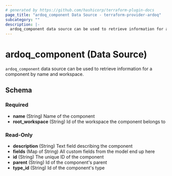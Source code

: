 ```yaml
---
# generated by https://github.com/hashicorp/terraform-plugin-docs
page_title: "ardoq_component Data Source - terraform-provider-ardoq"
subcategory: ""
description: |-
  ardoq_component data source can be used to retrieve information for a component by name and workspace.
---
```


# ardoq_component (Data Source)

`ardoq_component` data source can be used to retrieve information for a component by name and workspace.



<!-- schema generated by tfplugindocs -->
## Schema

### Required

- **name** (String) Name of the component
- **root_workspace** (String) Id of the workspace the component belongs to

### Read-Only

- **description** (String) Text field describing the component
- **fields** (Map of String) All custom fields from the model end up here
- **id** (String) The unique ID of the component
- **parent** (String) Id of the component's parent
- **type_id** (String) Id of the component's type


